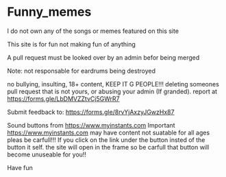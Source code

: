 # Funny_memes
 I do not own any of the songs or memes featured on this site


 This site is for fun not making fun of anything

 A pull request must be looked over by an admin befor being merged

 Note: not responsable for eardrums being destroyed

 no bullying, insulting, 18+ content, KEEP IT G PEOPLE!!! deleting someones pull request that is not yours, or abusing your admin (If granded). report at https://forms.gle/LbDMVZZtvCj5GWrR7 

 Submit feedback to: https://forms.gle/8rvYjAxzyJGwzHx87

Sound buttons from https://www.myinstants.com Important https://www.myinstants.com may have content not suatable for all ages pleas be carfull!!!
If you click on the link under the button insted of the button it self. the site will open in the frame so be carfull that button will become unuseable for you!!

 Have fun 

